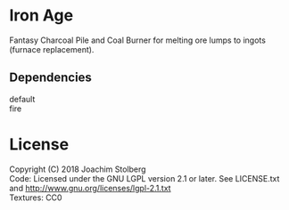 # Iron Age

Fantasy Charcoal Pile and Coal Burner for melting ore lumps to ingots (furnace replacement).


## Dependencies
default  
fire

# License
Copyright (C) 2018 Joachim Stolberg  
Code: Licensed under the GNU LGPL version 2.1 or later. See LICENSE.txt and http://www.gnu.org/licenses/lgpl-2.1.txt  
Textures: CC0

